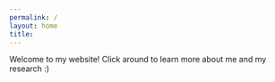 ```yaml
---
permalink: /
layout: home
title: 
---
```


Welcome to my website! Click around to learn more about me and my research :)
